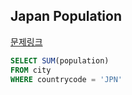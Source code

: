 ## Japan Population
[문제링크](https://www.hackerrank.com/challenges/japan-population/problem?isFullScreen=true)
```sql
SELECT SUM(population)
FROM city
WHERE countrycode = 'JPN'
```
